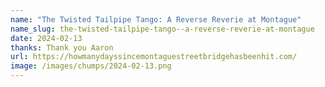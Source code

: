 ```yaml
---
name: "The Twisted Tailpipe Tango: A Reverse Reverie at Montague"
name_slug: the-twisted-tailpipe-tango--a-reverse-reverie-at-montague
date: 2024-02-13
thanks: Thank you Aaron
url: https://howmanydayssincemontaguestreetbridgehasbeenhit.com/
image: /images/chumps/2024-02-13.png
---
```

